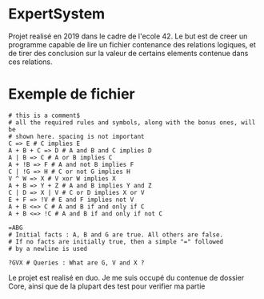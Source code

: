 # ExpertSystem

Projet realisé en 2019 dans le cadre de l'ecole 42. Le but est de creer un programme capable de lire un fichier contenance des relations logiques, et de tirer des conclusion sur la valeur de certains elements contenue dans ces relations.

# Exemple de fichier

```
# this is a comment$
# all the required rules and symbols, along with the bonus ones, will be
# shown here. spacing is not important
C => E # C implies E
A + B + C => D # A and B and C implies D
A | B => C # A or B implies C
A + !B => F # A and not B implies F
C | !G => H # C or not G implies H
V ^ W => X # V xor W implies X
A + B => Y + Z # A and B implies Y and Z
C | D => X | V # C or D implies X or V
E + F => !V # E and F implies not V
A + B <=> C # A and B if and only if C
A + B <=> !C # A and B if and only if not C

=ABG
# Initial facts : A, B and G are true. All others are false.
# If no facts are initially true, then a simple "=" followed
# by a newline is used

?GVX # Queries : What are G, V and X ?
```

Le projet est realisé en duo. Je me suis occupé du contenue de dossier Core, ainsi que de la plupart des test pour verifier ma partie
